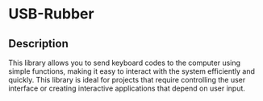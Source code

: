 # USB-Rubber


## Description

This library allows you to send keyboard codes to the computer using simple functions, making it easy to interact with the system efficiently and quickly. This library is ideal for projects that require controlling the user interface or creating interactive applications that depend on user input.

